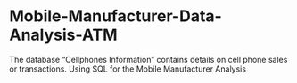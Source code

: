# Mobile-Manufacturer-Data-Analysis-ATM
 The database “Cellphones Information” contains details on cell phone sales or transactions. Using SQL for the Mobile Manufacturer Analysis
